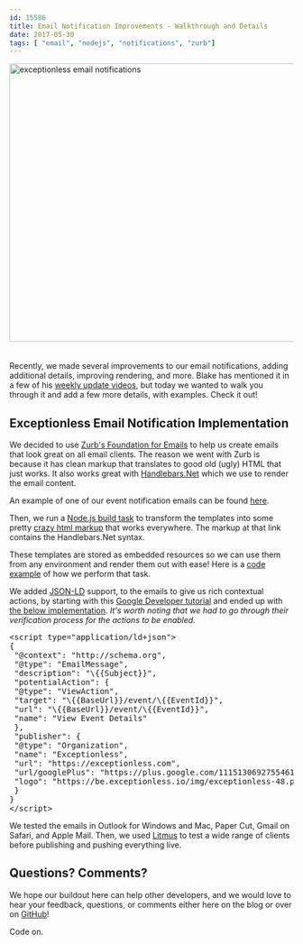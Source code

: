 ```yaml
---
id: 15586
title: Email Notification Improvements - Walkthrough and Details
date: 2017-05-30
tags: [ "email", "nodejs", "notifications", "zurb"]
---
```

<img loading="lazy" class="aligncenter size-large wp-image-15587" style="margin-bottom: 20px;" src="/assets/img/news/email-improvements-header-1024x538.jpg" alt="exceptionless email notifications" width="940" height="494" data-id="15587" srcset="/assets/email-improvements-header-1024x538.jpg 1024w, /assets/email-improvements-header-300x158.jpg 300w, /assets/email-improvements-header-768x403.jpg 768w, /assets/email-improvements-header.jpg 1200w" sizes="(max-width: 940px) 100vw, 940px" />

Recently, we made several improvements to our email notifications, adding additional details, improving rendering, and more. Blake has mentioned it in a few of his [weekly update videos](/category/weekly-updates/), but today we wanted to walk you through it and add a few more details, with examples. Check it out!<!--more-->

## Exceptionless Email Notification Implementation

We decided to use [Zurb's Foundation for Emails](https://github.com/zurb/foundation-emails) to help us create emails that look great on all email clients. The reason we went with Zurb is because it has clean markup that translates to good old (ugly) HTML that just works. It also works great with [Handlebars.Net](https://github.com/rexm/Handlebars.Net) which we use to render the email content.

An example of one of our event notification emails can be found [here](https://github.com/exceptionless/Exceptionless/blob/master/src/Exceptionless.EmailTemplates/src/pages/event-notice.html).

Then, we run a [Node.js build task](https://github.com/exceptionless/Exceptionless/tree/master/src/Exceptionless.EmailTemplates#build-commands) to transform the templates into some pretty [crazy html markup](https://github.com/exceptionless/Exceptionless/blob/master/src/Exceptionless.Core/Mail/Templates/event-notice.html) that works everywhere. The markup at that link contains the Handlebars.Net syntax.

These templates are stored as embedded resources so we can use them from any environment and render them out with ease! Here is a [code example](https://github.com/exceptionless/Exceptionless/blob/master/src/Exceptionless.Core/Mail/Mailer.cs#L260-L277) of how we perform that task.

We added [JSON-LD](https://json-ld.org/) support, to the emails to give us rich contextual actions, by starting with this [Google Developer tutorial](https://developers.google.com/gmail/markup/getting-started) and ended up with [the below implementation](https://github.com/exceptionless/Exceptionless/blob/master/src/Exceptionless.EmailTemplates/src/pages/event-notice.html#L75-L94). _It's worth noting that we had to go through their verification process for the actions to be enabled._

<pre class="brush: jscript; title: ; notranslate" title="">&lt;script type="application/ld+json"&gt;
{
 "@context": "http://schema.org",
 "@type": "EmailMessage",
 "description": "\{{Subject}}",
 "potentialAction": {
 "@type": "ViewAction",
 "target": "\{{BaseUrl}}/event/\{{EventId}}",
 "url": "\{{BaseUrl}}/event/\{{EventId}}",
 "name": "View Event Details"
 },
 "publisher": {
 "@type": "Organization",
 "name": "Exceptionless",
 "url": "https://exceptionless.com",
 "url/googlePlus": "https://plus.google.com/111513069275546127753",
 "logo": "https://be.exceptionless.io/img/exceptionless-48.png"
 }
}
&lt;/script&gt;
</pre>

We tested the emails in Outlook for Windows and Mac, Paper Cut, Gmail on Safari, and Apple Mail. Then, we used [Litmus](https://litmus.com) to test a wide range of clients before publishing and pushing everything live.

## Questions? Comments?

We hope our buildout here can help other developers, and we would love to hear your feedback, questions, or comments either here on the blog or over on [GitHub](https://github.com/exceptionless/Exceptionless/issues)!

Code on.


